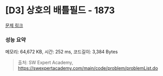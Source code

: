 # [D3] 상호의 배틀필드 - 1873 

[문제 링크](https://swexpertacademy.com/main/code/problem/problemDetail.do?contestProbId=AV5LyE7KD2ADFAXc) 

### 성능 요약

메모리: 64,672 KB, 시간: 252 ms, 코드길이: 3,384 Bytes



> 출처: SW Expert Academy, https://swexpertacademy.com/main/code/problem/problemList.do
